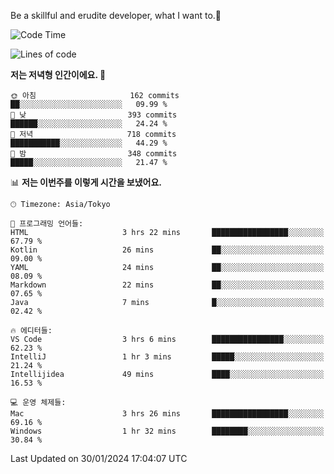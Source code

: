 Be a skillful and erudite developer, what I want to.👶

<!--START_SECTION:waka-->
![Code Time](http://img.shields.io/badge/Code%20Time-425%20hrs%2057%20mins-blue)

![Lines of code](https://img.shields.io/badge/%EC%A0%80%EB%8A%94%20%EC%97%AC%ED%83%9C%EA%B9%8C%EC%A7%80%20-756.1%20thousand%20%EC%A4%84%EC%9D%98%20%EC%BD%94%EB%93%9C%EB%A5%BC%20%EC%9E%91%EC%84%B1%ED%96%88%EC%96%B4%EC%9A%94.-blue)

**저는 저녁형 인간이에요. 🦉** 

```text
🌞 아침                     162 commits         ██░░░░░░░░░░░░░░░░░░░░░░░   09.99 % 
🌆 낮　                     393 commits         ██████░░░░░░░░░░░░░░░░░░░   24.24 % 
🌃 저녁                     718 commits         ███████████░░░░░░░░░░░░░░   44.29 % 
🌙 밤　                     348 commits         █████░░░░░░░░░░░░░░░░░░░░   21.47 % 
```


📊 **저는 이번주를 이렇게 시간을 보냈어요.** 

```text
🕑︎ Timezone: Asia/Tokyo

💬 프로그래밍 언어들: 
HTML                     3 hrs 22 mins       █████████████████░░░░░░░░   67.79 % 
Kotlin                   26 mins             ██░░░░░░░░░░░░░░░░░░░░░░░   09.00 % 
YAML                     24 mins             ██░░░░░░░░░░░░░░░░░░░░░░░   08.09 % 
Markdown                 22 mins             ██░░░░░░░░░░░░░░░░░░░░░░░   07.65 % 
Java                     7 mins              █░░░░░░░░░░░░░░░░░░░░░░░░   02.42 % 

🔥 에디터들: 
VS Code                  3 hrs 6 mins        ████████████████░░░░░░░░░   62.23 % 
IntelliJ                 1 hr 3 mins         █████░░░░░░░░░░░░░░░░░░░░   21.24 % 
Intellijidea             49 mins             ████░░░░░░░░░░░░░░░░░░░░░   16.53 % 

💻 운영 체제들: 
Mac                      3 hrs 26 mins       █████████████████░░░░░░░░   69.16 % 
Windows                  1 hr 32 mins        ████████░░░░░░░░░░░░░░░░░   30.84 % 
```


 Last Updated on 30/01/2024 17:04:07 UTC
<!--END_SECTION:waka-->
